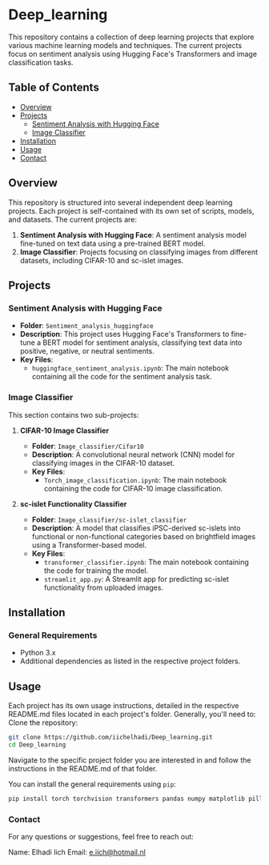 # Deep_learning

This repository contains a collection of deep learning projects that explore various machine learning models and techniques. The current projects focus on sentiment analysis using Hugging Face's Transformers and image classification tasks.

## Table of Contents
- [Overview](#overview)
- [Projects](#projects)
  - [Sentiment Analysis with Hugging Face](#sentiment-analysis-with-hugging-face)
  - [Image Classifier](#image-classifier)
- [Installation](#installation)
- [Usage](#usage)
- [Contact](#contact)

## Overview

This repository is structured into several independent deep learning projects. Each project is self-contained with its own set of scripts, models, and datasets. The current projects are:

1. **Sentiment Analysis with Hugging Face**: A sentiment analysis model fine-tuned on text data using a pre-trained BERT model.
2. **Image Classifier**: Projects focusing on classifying images from different datasets, including CIFAR-10 and sc-islet images.

## Projects

### Sentiment Analysis with Hugging Face

- **Folder**: `Sentiment_analysis_huggingface`
- **Description**: This project uses Hugging Face's Transformers to fine-tune a BERT model for sentiment analysis, classifying text data into positive, negative, or neutral sentiments.
- **Key Files**: 
  - `huggingface_sentiment_analysis.ipynb`: The main notebook containing all the code for the sentiment analysis task.

### Image Classifier

This section contains two sub-projects:

1. **CIFAR-10 Image Classifier**
   - **Folder**: `Image_classifier/Cifar10`
   - **Description**: A convolutional neural network (CNN) model for classifying images in the CIFAR-10 dataset.
   - **Key Files**: 
     - `Torch_image_classification.ipynb`: The main notebook containing the code for CIFAR-10 image classification.

2. **sc-islet Functionality Classifier**
   - **Folder**: `Image_classifier/sc-islet_classifier`
   - **Description**: A model that classifies iPSC-derived sc-islets into functional or non-functional categories based on brightfield images using a Transformer-based model.
   - **Key Files**: 
     - `transformer_classifier.ipynb`: The main notebook containing the code for training the model.
     - `streamlit_app.py`: A Streamlit app for predicting sc-islet functionality from uploaded images.

## Installation

### General Requirements

- Python 3.x
- Additional dependencies as listed in the respective project folders.

## Usage
Each project has its own usage instructions, detailed in the respective README.md files located in each project's folder. Generally, you'll need to:
    Clone the repository:
```bash
git clone https://github.com/iichelhadi/Deep_learning.git
cd Deep_learning
```
Navigate to the specific project folder you are interested in and follow the instructions in the README.md of that folder.

You can install the general requirements using `pip`:

```bash
pip install torch torchvision transformers pandas numpy matplotlib pillow streamlit notebook
```

### Contact
For any questions or suggestions, feel free to reach out:

Name: Elhadi Iich
Email: e.iich@hotmail.nl
